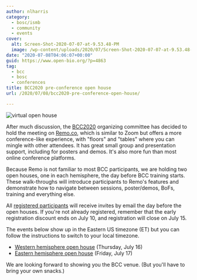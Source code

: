```yaml
---
author: nlharris
category:
  - bosc/ismb
  - community
  - events
cover:
  alt: Screen-Shot-2020-07-07-at-9.53.48-PM
  image: /wp-content/uploads/2020/07/Screen-Shot-2020-07-07-at-9.53.48-PM.png
date: "2020-07-08T04:06:07+00:00"
guid: https://www.open-bio.org/?p=4863
tag:
  - bcc
  - bosc
  - conferences
title: BCC2020 pre-conference open house
url: /2020/07/08/bcc2020-pre-conference-open-house/

---
```

![virtual open house](/wp/wp-content/uploads/2020/07/Screen-Shot-2020-07-07-at-9.53.48-PM.png)

After much discussion, the [BCC2020](https://bcc2020.github.io/) organizing committee has decided to hold the meeting on [Remo.co](https://remo.co/remo-101/), which is similar to Zoom but offers a more conference-like experience, with "floors" and "tables" where you can mingle with other attendees. It has great small group and presentation support, including for posters and demos. It's also more fun than most online conference platforms.

Because Remo is not familiar to most BCC participants, we are holding two open houses, one in each hemisphere, the day before BCC training starts. These walk-throughs will introduce participants to Remo's features and demonstrate how to navigate between sessions, poster/demos, BoFs, training and everything else.

All [registered participants](https://bcc2020.github.io/Registration/) will receive invites by email the day before the open houses. If you're not already registered, remember that the early registration discount ends on July 10, and registration will close on July 15.

The events below show up in the Eastern US timezone (ET) but you can follow the instructions to switch to your local timezone.

- [Western hemisphere open house](https://bcc2020.sched.com/event/d0ub/pre-bcc-open-house) (Thursday, July 16)
- [Eastern hemisphere open house](https://bcc2020.sched.com/event/d0uh/pre-bcc-open-house") (Friday, July 17)

We are looking forward to showing you the BCC venue. (But you'll have to bring your own snacks.)
